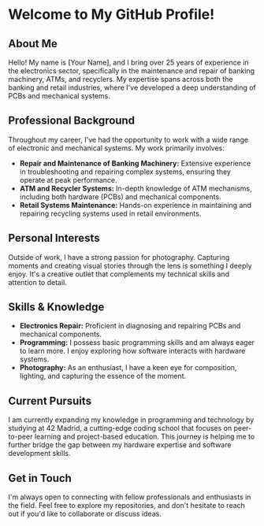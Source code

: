 # Welcome to My GitHub Profile!

## About Me

Hello! My name is [Your Name], and I bring over 25 years of experience in the electronics sector, specifically in the maintenance and repair of banking machinery, ATMs, and recyclers. My expertise spans across both the banking and retail industries, where I've developed a deep understanding of PCBs and mechanical systems.

## Professional Background

Throughout my career, I've had the opportunity to work with a wide range of electronic and mechanical systems. My work primarily involves:

- **Repair and Maintenance of Banking Machinery:** Extensive experience in troubleshooting and repairing complex systems, ensuring they operate at peak performance.
- **ATM and Recycler Systems:** In-depth knowledge of ATM mechanisms, including both hardware (PCBs) and mechanical components.
- **Retail Systems Maintenance:** Hands-on experience in maintaining and repairing recycling systems used in retail environments.

## Personal Interests

Outside of work, I have a strong passion for photography. Capturing moments and creating visual stories through the lens is something I deeply enjoy. It's a creative outlet that complements my technical skills and attention to detail.

## Skills & Knowledge

- **Electronics Repair:** Proficient in diagnosing and repairing PCBs and mechanical components.
- **Programming:** I possess basic programming skills and am always eager to learn more. I enjoy exploring how software interacts with hardware systems.
- **Photography:** As an enthusiast, I have a keen eye for composition, lighting, and capturing the essence of the moment.

## Current Pursuits

I am currently expanding my knowledge in programming and technology by studying at 42 Madrid, a cutting-edge coding school that focuses on peer-to-peer learning and project-based education. This journey is helping me to further bridge the gap between my hardware expertise and software development skills.

## Get in Touch

I'm always open to connecting with fellow professionals and enthusiasts in the field. Feel free to explore my repositories, and don't hesitate to reach out if you'd like to collaborate or discuss ideas.

